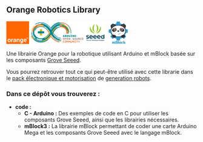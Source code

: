 ## Orange Robotics Library ##

<a href="https://www.orange.fr/portail"><img src="/images/logo_orange.png" alt="Orange" width="60" height="60"></a> <a href="https://www.arduino.cc/"><img src="/images/arduino_logo.png" alt="Arduino" width="141" height="60"></a><a href="http://wiki.seeedstudio.com/"><img src="/images/seeed_logo.png" alt="Grove Seeed" width="60" height="60"></a><a href="https://www.mblock.cc"><img src="/images/mblock_logo.jpg" alt="mBlock" width="60" height="60"></a>


Une librairie Orange pour la robotique utilisant Arduino et mBlock basée sur les composants [Grove Seeed](http://wiki.seeedstudio.com/).

Vous pourrez retrouver tout ce qui peut-être utilisé avec cette librarie dans le [pack électronique et motorisation](https://www.generationrobots.com/fr/403305-pack-electronique-et-motorisation-pour-challenge-rescue-de-la-robocup-junior.html) de [generation robots](https://www.generationrobots.com/fr/).

### Dans ce dépôt vous trouverez : ###
* **code :**
	* **C - Arduino :** Des exemples de code en C pour utiliser les composants Grove Seeed, ainsi que les librairies nécessaires.
	* **mBlock3 :** La librairie mBlock permettant de coder une carte Arduino Mega et les composants Grove Seeed avec le langage mBlock.

